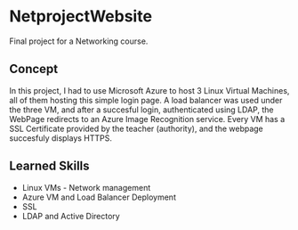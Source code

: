 # NetprojectWebsite
Final project for a Networking course. 

## Concept 
In this project, I had to use Microsoft Azure to host 3 Linux Virtual Machines, all of them hosting this simple login page. A load balancer was used under the three VM, and after a succesful login, authenticated using LDAP, the WebPage redirects to an Azure Image Recognition service. Every VM has a SSL Certificate provided by the teacher (authority), and the webpage succesfuly displays HTTPS.

## Learned Skills
- Linux VMs - Network management
- Azure VM and Load Balancer Deployment
- SSL
- LDAP and Active Directory
